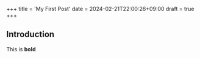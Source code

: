 +++
title = 'My First Post'
date = 2024-02-21T22:00:26+09:00
draft = true
+++
## Introduction

This is **bold** 
